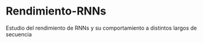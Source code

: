 # Rendimiento-RNNs
Estudio del rendimiento de RNNs y su comportamiento a distintos largos de secuencia
